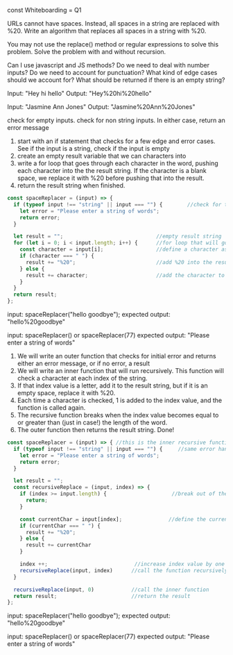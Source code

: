 const Whiteboarding = Q1

<!-- Question Prompt:  -->
URLs cannot have spaces. Instead, all spaces in a string are replaced with %20. Write an algorithm that replaces all spaces in a string with %20.

You may not use the replace() method or regular expressions to solve this problem. Solve the problem with and without recursion.


<!-- Clarification...-->
Can I use javascript and JS methods?
Do we need to deal with number inputs?
Do we need to account for punctuation? 
What kind of edge cases should we account for?
What should be returned if there is an empty string?

<!-- inputs and outputs -->
Input: "Hey hi hello"
Output: "Hey%20hi%20hello"

Input: "Jasmine Ann Jones"
Output: "Jasmine%20Ann%20Jones"

<!-- Error Handling and Edge Cases to Consider -->
check for empty inputs. 
check for non string inputs.
In either case, return an error message

  
<!-- Problem Breakdown without recursion: -->
1. start with an if statement that checks for a few edge and error cases. See if the input is a string, check if the input is empty
2. create an empty result variable that we can characters into
3. write a for loop that goes through each character in the word, pushing each character into the the result string. If the character is a blank space, we replace it with %20 before pushing that into the result.
4. return the result string when finished.

<!-- Code without recursion -->
```js
const spaceReplacer = (input) => {
  if (typeof input !== "string" || input === "") {        //check for type and input errors
    let error = "Please enter a string of words";
    return error;
  }

  let result = "";                              //empty result string
  for (let i = 0; i < input.length; i++) {      //for loop that will go through each character of our word    
    const character = input[i];                 //define a character as the input at a specific index
    if (character === " ") {
      result += "%20";                          //add %20 into the results array for any blank spaces
    } else {
      result += character;                      //add the character to the results array
    }
  }
  return result;
};
```

input: spaceReplacer("hello goodbye");
expected output: "hello%20goodbye"

input: spaceReplacer() or spaceReplacer(77)
expected output: "Please enter a string of words"



<!-- Problem Breakdown with recursion -->
1. We will write an outer function that checks for initial error and returns either an error message, or if no error, a result 
2. We will write an inner function that will run recursively. This function will check a character at each index of the string. 
3. If that index value is a letter, add it to the result string, but if it is an empty space, replace it with %20. 
4. Each time a character is checked, 1 is added to the index value, and the function is called again.
5. The recursive function breaks when the index value becomes equal to or greater than (just in case!) the length of the word.
6. The outer function then returns the result string. Done!

<!-- Code with recursion:  -->
```js
const spaceReplacer = (input) => { //this is the inner recursive function that will be called. Here is how it works...
  if (typeof input !== "string" || input === "") {     //same error handling as above
    let error = "Please enter a string of words";
    return error;
  }  

  let result = "";
  const recursiveReplace = (input, index) => {
    if (index >= input.length) {                     //break out of the loop once the index value is equal to the length of our word
      return; 
    }

    const currentChar = input[index];               //define the current character as the input at a specific index
    if (currentChar === " ") {     
      result += "%20";
    } else {
      result += currentChar
    }

    index ++;                            //increase index value by one
    recursiveReplace(input, index)      //call the function recursively 
  }

  recursiveReplace(input, 0)            //call the inner function
  return result;                        //return the result
};
```
input: spaceReplacer("hello goodbye");
expected output: "hello%20goodbye"

input: spaceReplacer() or spaceReplacer(77)
expected output: "Please enter a string of words"